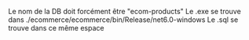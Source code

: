 Le nom de la DB doit forcément être "ecom-products"
Le .exe se trouve dans ./ecommerce/ecommerce/bin/Release/net6.0-windows
Le .sql se trouve dans ce même espace